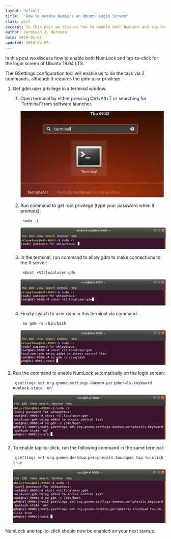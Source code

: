 ```yaml
---
layout: default
title:  "How to enable NumLock on Ubuntu Login Screen"
class: post
excerpt: In this post we discuss how to enable both NumLock and tap-to-click for the login screen of Ubuntu 18.04 LTS.
author: Jeremiah J. Haremza
date: 2019-01-01
updated: 2019-04-03
---
```


In this post we discuss how to enable both NumLock and tap-to-click for the login screen of Ubuntu 18.04 LTS.

The GSettings configuration tool will enable us to do the task via 2 commands, although it requires the gdm user privilege.

1. Get gdm user privilege in a terminal window.

    1. Open terminal by either pressing Ctrl+Alt+T or searching for ‘Terminal’ from software launcher.

        ![launch terminal](/images/launch_terminal.jpg)

    2. Run command to get root privilege (type your password when it prompts):

            sudo -i

        ![get into root](/images/Screenshot&#32;from&#32;2019-04-03&#32;11-18-50_cropped.png)

    3. In the terminal, run command to allow gdm to make connections to the X server:

            xhost +SI:localuser:gdm

        ![allow-gdm-tox](/images/Screenshot&#32;from&#32;2019-04-03&#32;11-21-02_cropped.png)

    4. Finally switch to user gdm in this terminal via command:

            su gdm -s /bin/bash

        ![gdm-terminal](/images/Screenshot&#32;from&#32;2019-04-03&#32;11-21-52_cropped.png)

2. Run the command to enable NumLock automatically on the login screen:

        gsettings set org.gnome.settings-daemon.peripherals.keyboard numlock-state 'on'

    ![enable numlock](/images/Screenshot&#32;from&#32;2019-04-03&#32;11-23-10_cropped.png)

3. To enable tap-to-click, run the following command in the same terminal:

        gsettings set org.gnome.desktop.peripherals.touchpad tap-to-click true

    ![enable tap-to-click](/images/Screenshot&#32;from&#32;2019-04-03&#32;11-24-20_cropped.png)

NumLock and tap-to-click should now be enabled on your next startup.